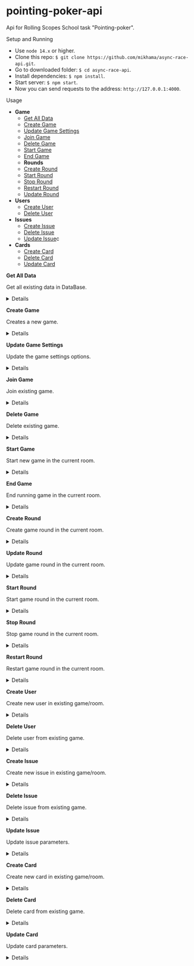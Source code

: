 # pointing-poker-api

Api for Rolling Scopes School task "Pointing-poker".

Setup and Running

- Use `node 14.x` or higher.
- Clone this repo: `$ git clone https://github.com/mikhama/async-race-api.git`.
- Go to downloaded folder: `$ cd async-race-api`.
- Install dependencies: `$ npm install`.
- Start server: `$ npm start`.
- Now you can send requests to the address: `http://127.0.0.1:4000`.

Usage

- **Game**
  - [Get All Data](https://github.com/evgennn32/pointing-poker-api#get-all-data)
  - [Create Game](https://github.com/evgennn32/pointing-poker-api#create-game)
  - [Update Game Settings](https://github.com/evgennn32/pointing-poker-api#update-game-settings)
  - [Join Game](https://github.com/evgennn32/pointing-poker-api#join-game)
  - [Delete Game](https://github.com/evgennn32/pointing-poker-api#delete-game)
  - [Start Game](https://github.com/evgennn32/pointing-poker-api#start-game)
  - [End Game](https://github.com/evgennn32/pointing-poker-api#end-game)
  - **Rounds**
  - [Create Round](https://github.com/evgennn32/pointing-poker-api#create-round)
  - [Start Round](https://github.com/evgennn32/pointing-poker-api#update-round)
  - [Stop Round](https://github.com/evgennn32/pointing-poker-api#create-round)
  - [Restart Round](https://github.com/evgennn32/pointing-poker-api#update-round)
  - [Update Round](https://github.com/evgennn32/pointing-poker-api#update-round)
- **Users**
  - [Create User](https://github.com/evgennn32/pointing-poker-api#create-user)
  - [Delete User](https://github.com/evgennn32/pointing-poker-api#delete-user)
- **Issues**
  - [Create Issue](https://github.com/evgennn32/pointing-poker-api#create-issue)
  - [Delete Issue](https://github.com/evgennn32/pointing-poker-api#delete-issue)
  - [Update Issue](https://github.com/evgennn32/pointing-poker-api#update-issue)c
- **Cards**
  - [Create Card](https://github.com/evgennn32/pointing-poker-api#create-Card)
  - [Delete Card](https://github.com/evgennn32/pointing-poker-api#delete-Card)
  - [Update Card](https://github.com/evgennn32/pointing-poker-api#update-Card)

**Get All Data**

Get all existing data in DataBase.

<details>

- **Event**

  DB:getAllData

- **Params**

  None

- **Success event name**

  None

- **Success event data**

  None

- **Success callback response**

  ```typescript
    {
      "DB": {
            games: {
            [key: string]: GameRoomEntity;
          };
        }
    }
  ```

- **Error callback response:**

  None

- **Notes:**

  None

</details>

**Create Game**

Creates a new game.

<details>

- **Event**

  create:game

- **Params**

  ```typescript
    {
        "user": {
                  id: string;
                  image: string | null;
                  firstName: string;
                  lastName: string;
                  position: string;
                  ableToDelete: boolean;
                  score: string;
                  scramMaster: boolean;
                }
    }
  ```

- **Success event name**

  game:created

- **Success event data**

  ```typescript
    {
        "newGame": {
                    roomName: string;
                    roomID: string;
                    scramMuster: User,
                    gameSettings: GameSettings;
                    users: User[];
                    issues: Issue[];
                    cards: Card[];
                  }
    }
  ```

- **Success callback response**

  None

- **Error callback response:**

  None

- **Notes:**

  None

</details>

**Update Game Settings**

Update the game settings options.

<details>

- **Event**

  game:update-settings

- **Params**

  ```typescript
    {
        "gameSettings": {
                  scrumMasterAsPlayer: boolean;
                  changingCardInRoundEnd: boolean;
                  isTimerNeeded: boolean;
                  scoreType: string;
                  scoreTypeShort: string;
                  roundTime: number;
                  timeOut: boolean;
                  gameInProgress: boolean;
                },
         "roomId": string
    }
  ```

- **Success event name**

  None

- **Success event data**

  None

- **Success callback response**

  ```typescript
  {
    settings: {
      scrumMasterAsPlayer: boolean;
      changingCardInRoundEnd: boolean;
      isTimerNeeded: boolean;
      scoreType: string;
      scoreTypeShort: string;
      roundTime: number;
      timeOut: boolean;
      gameInProgress: boolean;
    }
  }
  ```

- **Error callback response:**

  ```typescript
  {
    error: string;
  }
  ```

- **Notes:**

  None

</details>

**Join Game**

Join existing game.

<details>

- **Event**

  game:join

- **Params**

  ```typescript
    {
        "roomId":string
    }
  ```

- **Success event name**

  None

- **Success event data**
  None

- **Success callback response**

  None

- **Error callback response:**

  ```typescript
  {
    error: "No such game or id is incorrect";
  }
  ```

- **Notes:**

  None

</details>

**Delete Game**

Delete existing game.

<details>

- **Event**

  game:delete

- **Params**

  ```typescript
    {
      "roomId": string
    }
  ```

- **Success event name**

  None

- **Success event data**

  ```typescript
       message: `Game with '${global.DB.games[roomId]}' id has been deleted`
     }

  ```

- **Success callback response**

  None

- **Error callback:**

  ```typescript
  {
    error: string;
  }
  ```

- **Notes:**

  None

</details>

**Start Game**

Start new game in the current room.

<details>

- **Event**

  game:start

- **Params**

  ```typescript
    {
        "roomId": string
    }
  ```

- **Success event name**

  game:start

- **Success event data**

  ```typescript
    {
        "gameSettings": {
                  scrumMasterAsPlayer: boolean;
                  changingCardInRoundEnd: boolean;
                  isTimerNeeded: boolean;
                  scoreType: string;
                  scoreTypeShort: string;
                  roundTime: number;
                  timeOut: boolean;
                  gameInProgress: boolean;
                }
    }

  ```

- **Success callback response**

  ```typescript
    {
        "success": true
    }
  ```

- **Error callback response:**

  ```typescript
  {
    error: string;
  }
  ```

- **Notes:**

  None

</details>

**End Game**

End running game in the current room.

<details>

- **Event**

  game:end

- **Params**

  ```typescript
    {
         "roomId": string
    }
  ```

- **Success event name**

  game:end

- **Success event data**
  ```typescript
  {
    "gameResults" {
      issue: Issue;
      voteResults: VoteResult[];
  }
  }
  ```
- **Success callback response**

  ```typescript
  {
    "gameResults" {
      issue: Issue;
      voteResults: VoteResult[];
  }
  }
  ```

- **Error callback:**

  ```typescript
  {
    error: string;
  }
  ```

- **Notes:**

  None

</details>

**Create Round**

Create game round in the current room.

<details>

- **Event**

  round:create

- **Params**

  ```typescript
    {
         "roomId": string,
         "issueId": string
    }
  ```

- **Success event name**

  round:new

- **Success event data**
  ```typescript
  {
    "round" {
  roundId: string;
  issueId: string;
  roundInProgress: boolean;
  usersVoteResults: UserVoteResult[];
  statistics: VoteResult | null;
  }
  }
  ```
- **Success callback response**

  ```typescript
  {
    "round" {
  roundId: string;
  issueId: string;
  roundInProgress: boolean;
  usersVoteResults: UserVoteResult[];
  statistics: VoteResult | null;
  }
  }
  ```

- **Error callback:**

  ```typescript
  {
    error: string;
  }
  ```

- **Notes:**

  None

</details>

**Update Round**

Update game round in the current room.

<details>

- **Event**

  round:update

- **Params**

  ```typescript
    {
         "roomId": string,
         "roundToUpdate": {
              roundId: string;
              issueId: string;
              roundInProgress: boolean;
              usersVoteResults: UserVoteResult[];
              statistics: VoteResult | null;
         }
    }
  ```

- **Success event name**

  None

- **Success event data**
  None
- **Success callback response**

  ```typescript
  {
    "rounds": Round[]
  }
  ```

- **Error callback:**

  ```typescript
  {
    error: string;
  }
  ```

- **Notes:**

  None

</details>

**Start Round**

Start game round in the current room.

<details>

- **Event**

  round:start

- **Params**

  ```typescript
    {
         "roomId": string,
         "roundId": string
    }
  ```

- **Success event name**

  round:start

- **Success event data**

  ```typescript
  {
    "round":
        roundId: string;
        issueId: string;
        roundInProgress: boolean;
        usersVoteResults: UserVoteResult[];
        statistics: VoteResult | null;
  }
  ```

- **Success callback response**

  ```typescript
  {
    "round":
        roundId: string;
        issueId: string;
        roundInProgress: boolean;
        usersVoteResults: UserVoteResult[];
        statistics: VoteResult | null;
  }
  ```

- **Error callback:**

  ```typescript
  {
    error: string;
  }
  ```

- **Notes:**

  None

</details>

**Stop Round**

Stop game round in the current room.

<details>

- **Event**

  round:stop

- **Params**

  ```typescript
    {
         "roomId": string,
         "roundId": string
    }
  ```

- **Success event name**

  round:stop

- **Success event data**

  ```typescript
  {
    "round":
        roundId: string;
        issueId: string;
        roundInProgress: boolean;
        usersVoteResults: UserVoteResult[];
        statistics: VoteResult | null;
  }
  ```

- **Success callback response**

  ```typescript
  {
    "round":
        roundId: string;
        issueId: string;
        roundInProgress: boolean;
        usersVoteResults: UserVoteResult[];
        statistics: VoteResult | null;
  }
  ```

- **Error callback:**

  ```typescript
  {
    error: string;
  }
  ```

- **Notes:**

  None

</details>

**Restart Round**

Restart game round in the current room.

<details>

- **Event**

  round:restart

- **Params**

  ```typescript
    {
         "roomId": string,
         "roundId": string
    }
  ```

- **Success event name**

  round:restart

- **Success event data**

  ```typescript
  {
    "round":
        roundId: string;
        issueId: string;
        roundInProgress: boolean;
        usersVoteResults: UserVoteResult[];
        statistics: VoteResult | null;
  }
  ```

- **Success callback response**

  ```typescript
  {
    "round":
        roundId: string;
        issueId: string;
        roundInProgress: boolean;
        usersVoteResults: UserVoteResult[];
        statistics: VoteResult | null;
  }
  ```

- **Error callback:**

  ```typescript
  {
    error: string;
  }
  ```

- **Notes:**

  None

</details>

**Create User**

Create new user in existing game/room.

<details>

- **Event**

  user:create

- **Params**

  ```typescript
    {
        "newUser": {
                  id: string;
                  image: string | null;
                  firstName: string;
                  lastName: string;
                  position: string;
                  ableToDelete: boolean;
                  score: string;
                  scramMaster: boolean;
                },
         "roomId": string
    }
  ```

- **Success event name**

  notification

- **Success event data**
  ```typescript
  {
    message: `${userName} just joined the game`;
  }
  ```
- **Success callback response**

  ```typescript
  {
    user: {
      id: string;
      image: string | null;
      firstName: string;
      lastName: string;
      position: string;
      ableToDelete: boolean;
      score: string;
      scramMaster: boolean;
    }
  }
  ```

- **Error callback:**

  ```typescript
  {
    error: "This game no longer exists";
  }
  ```

- **Notes:**

  None

</details>

**Delete User**

Delete user from existing game.

<details>

- **Event**

  user:delete

- **Params**

  ```typescript
    {
         userId: string,
         roomId: string
    }
  ```

- **Success event name**

  None

- **Success event data**

  None

- **Success callback response**

  ```typescript
             {
               users: User[]
             }
  ```

- **Error callback:**

  ```typescript
  {
    error: string;
  }
  ```

- **Notes:**

  None

</details>

**Create Issue**

Create new issue in existing game/room.

<details>

- **Event**

  game:issue-add

- **Params**

  ```typescript
    {
        "newIssue": {
                  id: string;
                  issueName: string;
                  priority: string;
                  selected: boolean;
                  link: string;
                  editable: boolean;
                },
         "roomId": string
    }
  ```

- **Success event name**

  None

- **Success event data**

  None

- **Success callback response**

  ```typescript
  {
    issue: {
      id: string;
      issueName: string;
      priority: string;
      selected: boolean;
      link: string;
      editable: boolean;
    }
  }
  ```

- **Error callback:**

  ```typescript
  {
    error: string;
  }
  ```

- **Notes:**

  None

</details>

**Delete Issue**

Delete issue from existing game.

<details>

- **Event**

  game:issue-delete

- **Params**

  ```typescript
    {
         issueId: string,
         roomId: string
    }
  ```

- **Success event name**

  None

- **Success event data**

  None

- **Success callback response**

  ```typescript
             {
               issues: Issue[]
             }
  ```

- **Error callback:**

  ```typescript
  {
    error: string;
  }
  ```

- **Notes:**

  None

</details>

**Update Issue**

Update issue parameters.

<details>

- **Event**

  game:issue-update

- **Params**

  ```typescript
    {
         issueToUpdate: {
              id: string;
              issueName: string;
              priority: string;
              selected: boolean;
              link: string;
              editable: boolean;
                },
         roomId: string
    }
  ```

- **Success event name**

  None

- **Success event data**

  None

- **Success callback response**

  ```typescript
     {
       issues: Issue[]
  ```

- **Error callback response:**

  ```typescript
  {
    error: string;
  }
  ```

- **Notes:**

  None

</details>

**Create Card**

Create new card in existing game/room.

<details>

- **Event**

  game:card-add

- **Params**

  ```typescript
    {
        "newCard": {
              id: string;
              value: string;
              type: string;
              shortType: string;
              selected: boolean;
              editable: boolean;
                },
         "roomId": string
    }
  ```

- **Success event name**

  None

- **Success event data**

  None

- **Success callback response**

  ```typescript
  {
    card: {
      id: string;
      value: string;
      type: string;
      shortType: string;
      selected: boolean;
      editable: boolean;
    }
  }
  ```

- **Error callback:**

  ```typescript
  {
    error: string;
  }
  ```

- **Notes:**

  None

</details>

**Delete Card**

Delete card from existing game.

<details>

- **Event**

  game:card-delete

- **Params**

  ```typescript
    {
         cardId: string,
         roomId: string
    }
  ```

- **Success event name**

  None

- **Success event data**

  None

- **Success callback response**

  ```typescript
             {
               cards: Card[]
             }
  ```

- **Error callback:**

  ```typescript
  {
    error: string;
  }
  ```

- **Notes:**

  None

</details>

**Update Card**

Update card parameters.

<details>

- **Event**

  game:card-update

- **Params**

  ```typescript
    {
         cardToUpdate: string,
         roomId: string
    }
  ```

- **Success event name**

  None

- **Success event data**

  None

- **Success callback response**

  ```typescript
     {
       cards: Card[]
     }
  ```

- **Error callback response:**

  ```typescript
  {
    error: string;
  }
  ```

- **Notes:**

  None

</details>
